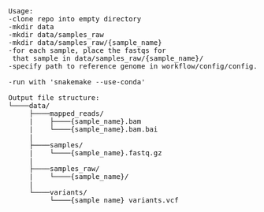 <pre>
Usage:  
-clone repo into empty directory  
-mkdir data  
-mkdir data/samples_raw  
-mkdir data/samples_raw/{sample_name}  
-for each sample, place the fastqs for  
 that sample in data/samples_raw/{sample_name}/  
-specify path to reference genome in workflow/config/config.yaml  

-run with 'snakemake --use-conda'  

Output file structure:    
└────data/  
     ├────mapped_reads/  
     |    ├────{sample_name}.bam  
     |    └────{sample_name}.bam.bai  
     |  
     ├────samples/  
     |    └────{sample_name}.fastq.gz  
     |  
     ├────samples_raw/  
     |    └────{sample_name}/  
     |  
     └────variants/  
          └────{sample_name}_variants.vcf  
</pre>
